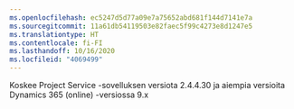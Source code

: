 ```yaml
---
ms.openlocfilehash: ec5247d5d77a09e7a75652abd681f144d7141e7a
ms.sourcegitcommit: 11a61db54119503e82faec5f99c4273e8d1247e5
ms.translationtype: HT
ms.contentlocale: fi-FI
ms.lasthandoff: 10/16/2020
ms.locfileid: "4069499"
---
```

Koskee Project Service -sovelluksen versiota 2.4.4.30 ja aiempia versioita Dynamics 365 (online) -versiossa 9.x
